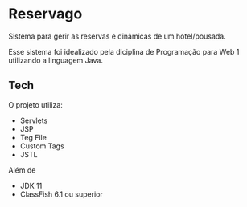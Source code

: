 # Reservago
Sistema para gerir as reservas e dinâmicas de um hotel/pousada.

Esse sistema foi idealizado pela diciplina de Programação para Web 1 utilizando a linguagem Java.

## Tech

O projeto utiliza:
* Servlets
* JSP
* Teg File
* Custom Tags
* JSTL

Além de
* JDK 11
* ClassFish 6.1 ou superior
